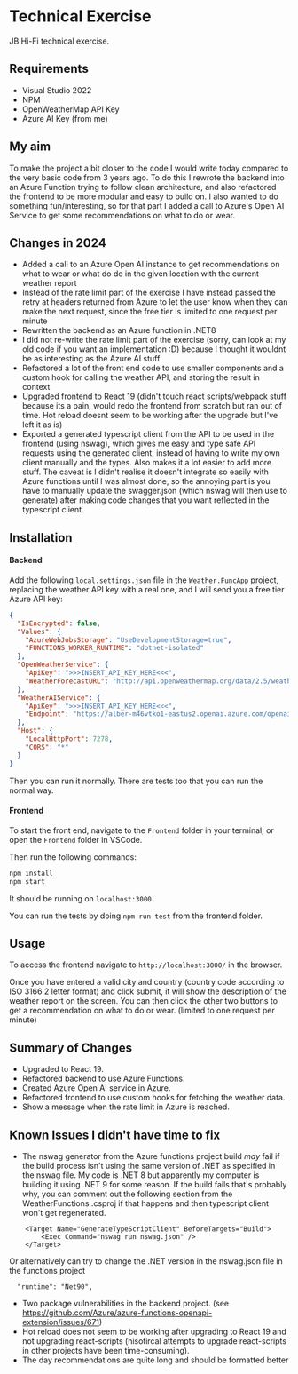 # Technical Exercise

JB Hi-Fi technical exercise.

## Requirements
- Visual Studio 2022
- NPM
- OpenWeatherMap API Key
- Azure AI Key (from me)

## My aim

To make the project a bit closer to the code I would write today compared to the very basic code from 3 years ago. To do this I rewrote the backend into an Azure Function trying to follow clean architecture, and also refactored the frontend to be more modular and easy to build on. I also wanted to do something fun/interesting, so for that part I added a call to Azure's Open AI Service to get some recommendations on what to do or wear.

## Changes in 2024
- Added a call to an Azure Open AI instance to get recommendations on what to wear or what do do in the given location with the current weather report
- Instead of the rate limit part of the exercise I have instead passed the retry at headers returned from Azure to let the user know when they can make the next request, since the free tier is limited to one request per minute
- Rewritten the backend as an Azure function in .NET8 
- I did not re-write the rate limit part of the exercise (sorry, can look at my old code if you want an implementation :D) because I thought it wouldnt be as interesting as the Azure AI stuff
- Refactored a lot of the front end code to use smaller components and a custom hook for calling the weather API, and storing the result in context
- Upgraded frontend to React 19 (didn't touch react scripts/webpack stuff because its a pain, would redo the frontend from scratch but ran out of time. Hot reload doesnt seem to be working after the upgrade but I've left it as is)
- Exported a generated typescript client from the API to be used in the frontend (using nswag), which gives me easy and type safe API requests using the generated client, instead of having to write my own client manually and the types. Also makes it a lot easier to add more stuff. The caveat is I didn't realise it doesn't integrate so easily with Azure functions until I was almost done, so the annoying part is you have to manually update the swagger.json (which nswag will then use to generate) after making code changes that you want reflected in the typescript client.

## Installation

#### Backend

Add the following `local.settings.json` file in the `Weather.FuncApp` project, replacing the weather API key with a real one, and I will send you a free tier Azure API key:

```json
{
  "IsEncrypted": false,
  "Values": {
    "AzureWebJobsStorage": "UseDevelopmentStorage=true",
    "FUNCTIONS_WORKER_RUNTIME": "dotnet-isolated"
  },
  "OpenWeatherService": {
    "ApiKey": ">>>INSERT_API_KEY_HERE<<<",
    "WeatherForecastURL": "http://api.openweathermap.org/data/2.5/weather"
  },
  "WeatherAIService": {
    "ApiKey": ">>>INSERT_API_KEY_HERE<<<",
    "Endpoint": "https://alber-m46vtko1-eastus2.openai.azure.com/openai/deployments/gpt-4o-mini/chat/completions?api-version=2024-02-15-preview"
  },
  "Host": {
    "LocalHttpPort": 7278,
    "CORS": "*"
  }
}
```

Then you can run it normally. There are tests too that you can run the normal way.

#### Frontend
To start the front end, navigate to the ```Frontend``` folder in your terminal, or open the ```Frontend``` folder in VSCode.

Then run the following commands:

```bash
npm install
npm start
```
It should be running on ```localhost:3000.```

You can run the tests by doing ```npm run test``` from the frontend folder.

## Usage

To access the frontend navigate to ```http://localhost:3000/``` in the browser.

Once you have entered a valid city and country (country code according to ISO 3166 2 letter format) and click submit, it will show the description of the weather report on the screen. You can then click the other two buttons to get a recommendation on what to do or wear. (limited to one request per minute)

## Summary of Changes

- Upgraded to React 19.
- Refactored backend to use Azure Functions.
- Created Azure Open AI service in Azure.
- Refactored frontend to use custom hooks for fetching the weather data.
- Show a message when the rate limit in Azure is reached.

## Known Issues I didn't have time to fix

- The nswag generator from the Azure functions project build *may* fail if the build process isn't using the same version of .NET as specified in the nswag file. My code is .NET 8 but apparently my computer is building it using .NET 9 for some reason. If the build fails that's probably why, you can comment out the following section from the WeatherFunctions .csproj if that happens and then typescript client won't get regenerated.

```
	<Target Name="GenerateTypeScriptClient" BeforeTargets="Build">
		<Exec Command="nswag run nswag.json" />
	</Target>
```
Or alternatively can try to change the .NET version in the nswag.json file in the functions project 
```
  "runtime": "Net90",
```
- Two package vulnerabilities in the backend project. (see https://github.com/Azure/azure-functions-openapi-extension/issues/671)
- Hot reload does not seem to be working after upgrading to React 19 and not upgrading react-scripts (hisotircal attempts to upgrade react-scripts in other projects have been time-consuming).
- The day recommendations are quite long and should be formatted better